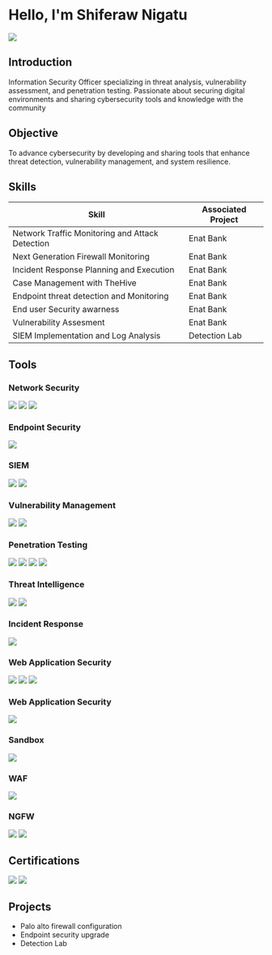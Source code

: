 # Hello, I'm Shiferaw Nigatu
<a href="linkedin.com/in/shiferaw-nigatu"><img src="https://img.shields.io/badge/-LinkedIn-0072b1?&style=for-the-badge&logo=linkedin&logoColor=white" /></a>

## Introduction

Information Security Officer specializing in threat analysis, vulnerability assessment, and penetration testing. Passionate about securing digital environments and sharing cybersecurity tools and knowledge with the community

## Objective

To advance cybersecurity by developing and sharing tools that enhance threat detection, vulnerability management, and system resilience.
## Skills

| Skill                                         | Associated Project         |
|-----------------------------------------------|----------------------------|
| Network Traffic Monitoring and Attack Detection | Enat Bank |
| Next Generation Firewall Monitoring         | Enat Bank|
| Incident Response Planning and Execution      | Enat Bank|
| Case Management with TheHive                  | Enat Bank|
| Endpoint threat detection and Monitoring       | Enat Bank|
| End user Security awarness                  | Enat Bank|
| Vulnerability Assesment                   | Enat Bank|
| SIEM Implementation and Log Analysis          | Detection Lab|
## Tools

### Network Security
<div>
    <img src="https://img.shields.io/badge/-Wireshark-1679A7?&style=for-the-badge&logo=Wireshark&logoColor=white" />
    <img src="https://img.shields.io/badge/-Nmap-4682B4?&style=for-the-badge&logo=Nmap&logoColor=white" />
   <img src="https://img.shields.io/badge/-Snort-DC143C?&style=for-the-badge&logo=Snort&logoColor=white" />
</div>

### Endpoint Security
<div>
 <img src="https://img.shields.io/badge/-Kaspersky-1A2A23?&style=for-the-badge&logo=kaspersky&logoColor=white" />
    </div>

### SIEM
<div>
    <img src="https://img.shields.io/badge/-AlienVault_SIEM-00A3E0?&style=for-the-badge&logo=alienvault&logoColor=white" />
    <img src="https://img.shields.io/badge/-Elastic-005571?&style=for-the-badge&logo=Elastic&logoColor=white" />
</div>

### Vulnerability Management
<div>
    <img src="https://img.shields.io/badge/-Nessus-3C5A99?&style=for-the-badge&logo=tenable&logoColor=white" />
    <img src="https://img.shields.io/badge/-OpenVAS-00B0A8?&style=for-the-badge&logo=openvas&logoColor=white" />

</div>

### Penetration Testing
<div>
<img src="https://img.shields.io/badge/-Metasploit_Framework-005571?&style=for-the-badge&logo=metasploit&logoColor=white" />
<img src="https://img.shields.io/badge/-Kali_Linux-557CFF?&style=for-the-badge&logo=kali-linux&logoColor=white" />
<img src="https://img.shields.io/badge/-Burp_Suite-6D4C6C?&style=for-the-badge&logo=burpsuite&logoColor=white" />
<img src="https://img.shields.io/badge/-OWASP_ZAP-6D4C6C?&style=for-the-badge&logo=owasp&logoColor=white" />
</div>

### Threat Intelligence
<div>
<img src="https://img.shields.io/badge/-MISSP-2D9F7D?&style=for-the-badge&logo=misps&logoColor=white" />
<img src="https://img.shields.io/badge/-VirusTotal-FF5C5C?&style=for-the-badge&logo=virustotal&logoColor=white" />
</div>

###  Incident Response
<div>
<img src="https://img.shields.io/badge/-TheHive-5C6BC0?&style=for-the-badge&logo=thehive&logoColor=white" />
</div>

###  Web Application Security
<div>
<img src="https://img.shields.io/badge/-Web_Application_Security-FF5722?&style=for-the-badge&logo=security&logoColor=white" />
    <img src="https://img.shields.io/badge/-Burp_Suite-6D4C6C?&style=for-the-badge&logo=burpsuite&logoColor=white" />
<img src="https://img.shields.io/badge/-Acunetix-0099FF?&style=for-the-badge&logo=acunetix&logoColor=white" />

</div>

###  Web Application Security
<div>
   <img src="https://img.shields.io/badge/-Autopsy-4B9CD3?&style=for-the-badge&logo=autopsy&logoColor=white" />

</div>

###  Sandbox
<div>
  <img src="https://img.shields.io/badge/-Any.Run-6D4C6C?&style=for-the-badge&logo=anyrun&logoColor=white" />

</div>

###  WAF
<div>
 <img src="https://img.shields.io/badge/-Imperva-0F6E4D?&style=for-the-badge&logo=imperva&logoColor=white" />

</div>

###  NGFW
<div>
<img src="https://img.shields.io/badge/-Check_Point-0096D6?&style=for-the-badge&logo=check-point&logoColor=white" />
<img src="https://img.shields.io/badge/-Palo_Alto-0081C6?&style=for-the-badge&logo=palo-alto-networks&logoColor=white" />

</div>

## Certifications
<div>
<img src="https://img.shields.io/badge/-CompTIA_Security+-E03A00?&style=for-the-badge&logo=comptia&logoColor=white" />
<img src="https://img.shields.io/badge/-(ISC)²-2A9D8F?&style=for-the-badge&logo=isc2&logoColor=white" />

</div>

## Projects
- Palo alto firewall configuration
- Endpoint security upgrade
- Detection Lab
